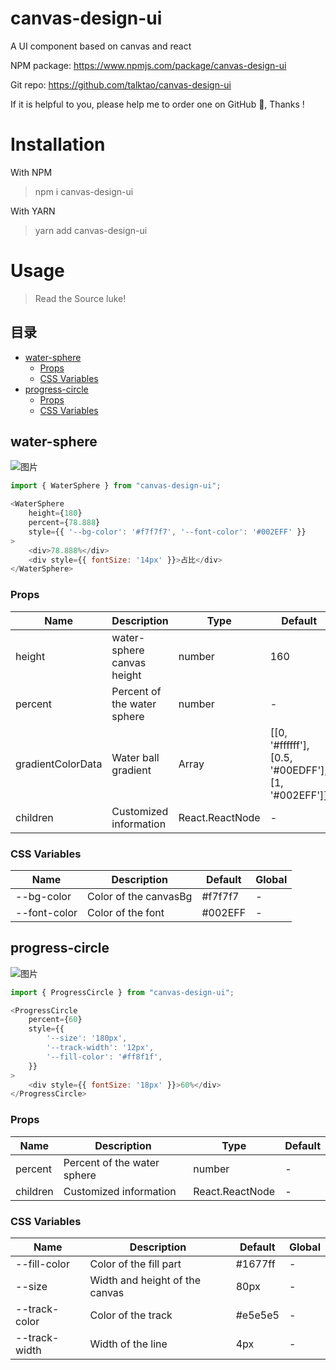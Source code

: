 # canvas-design-ui
A UI component based on canvas and react

NPM package: https://www.npmjs.com/package/canvas-design-ui

Git repo: https://github.com/talktao/canvas-design-ui

If it is helpful to you, please help me to order one on GitHub 🌟, Thanks !

# Installation
With NPM
> npm i canvas-design-ui

With YARN
> yarn add canvas-design-ui

# Usage
> Read the Source luke!

## 目录
  - [water-sphere](#water-sphere)
    - [Props](#props)
    - [CSS Variables](#css-variables)
  - [progress-circle](#progress-circle)
    - [Props](#props-1)
    - [CSS Variables](#css-variables-1)

## water-sphere

![图片](https://shenshipin-1253925857.cos.ap-guangzhou.myqcloud.com/2022/08/10/WmbKpteXJ1ZqCB3cPwwKsSX5YgcxRZYISoDZKWh38SHB5pFGi0TYVQbAU4c4FoPw_MdC8FTzJWechatIMG382.jpeg?imageMogr2/format/webp/thumbnail/!100p)

```js
import { WaterSphere } from "canvas-design-ui";

<WaterSphere
    height={180} 
    percent={78.888} 
    style={{ '--bg-color': '#f7f7f7', '--font-color': '#002EFF' }}
>
    <div>78.888%</div>
    <div style={{ fontSize: '14px' }}>占比</div>
</WaterSphere>

```
### Props
| Name              | Description                 | Type            | Default                                            |
| ----------------- | --------------------------- | --------------- | -------------------------------------------------- |
| height            | water-sphere canvas height  | number          | 160                                                |
| percent           | Percent of the water sphere | number          | -                                                  |
| gradientColorData | Water ball gradient         | Array           | [[0, '#ffffff'], [0.5, '#00EDFF'], [1, '#002EFF']] |
| children          | Customized information      | React.ReactNode | -                                                  |

### CSS Variables
| Name         | Description           | Default | Global |
| ------------ | --------------------- | ------- | ------ |
| --bg-color   | Color of the canvasBg | #f7f7f7 | -      |
| --font-color | Color of the font     | #002EFF | -      |

## progress-circle
![图片](https://shenshipin-1253925857.cos.ap-guangzhou.myqcloud.com/2022/08/11/MHRw8SQmA4N9eVZidW6K1KIR8qTng3qcVnkzD5GCsY8rePFV99U9qdwtjP8x7hGm_WGiffS4YWechatIMG385.jpeg?imageMogr2/format/webp/thumbnail/!100p)

```js
import { ProgressCircle } from "canvas-design-ui";

<ProgressCircle
    percent={60}
    style={{
        '--size': '180px',
        '--track-width': '12px',
        '--fill-color': '#ff8f1f',
    }}
>
    <div style={{ fontSize: '18px' }}>60%</div>
</ProgressCircle>
```

### Props
| Name     | Description                 | Type            | Default |
| -------- | --------------------------- | --------------- | ------- |
| percent  | Percent of the water sphere | number          | -       |
| children | Customized information      | React.ReactNode | -       |

### CSS Variables
| Name          | Description                    | Default | Global |
| ------------- | ------------------------------ | ------- | ------ |
| --fill-color  | Color of the fill part         | #1677ff | -      |
| --size        | Width and height of the canvas | 80px    | -      |
| --track-color | Color of the track             | #e5e5e5 | -      |
| --track-width | Width of the line              | 4px     | -      |
